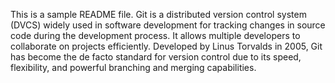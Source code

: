 This is a sample README file.
Git is a distributed version control system (DVCS) widely used in software development for tracking changes in source code during the development process. It allows multiple developers to collaborate on projects efficiently. Developed by Linus Torvalds in 2005, Git has become the de facto standard for version control due to its speed, flexibility, and powerful branching and merging capabilities.

